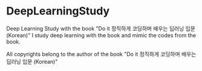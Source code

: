 # DeepLearningStudy
Deep Learning Study with the book "Do it 정직하게 코딩하며 배우는 딥러닝 입문 (Korean)"
I study deep learning with the book and mimic the codes from the book. 

All copyrights belong to the author of the book "Do it 정직하게 코딩하며 배우는 딥러닝 입문 (Korean)"
